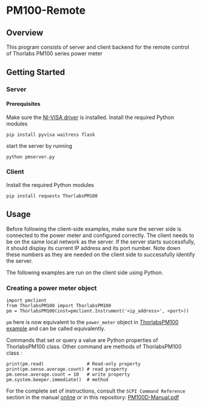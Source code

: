 # PM100-Remote
## Overview
This program consists of server and client backend for the remote control of Thorlabs PM100 series power meter

## Getting Started ##
### Server
#### Prerequisites
Make sure the [NI-VISA driver](https://www.ni.com/en/support/downloads/drivers/download.ni-visa.htm) is installed.
Install the required Python modules
```
pip install pyvisa waitress flask
```
start the server by running
```
python pmserver.py
```

### Client ###
Install the required Python modules
```
pip install requests ThorlabsPM100
```

## Usage
Before following the client-side examples, make sure the server side is connected to the power meter and configured correctly. The client needs to be on the same local network as the server. If the server starts successfully, it should display its current IP address and its port number. Note down these numbers as they are needed on the client side to successfully identify the server.

The following examples are run on the client side using Python.

### Creating a power meter object
```
import pmclient
from ThorlabsPM100 import ThorlabsPM100
pm = ThorlabsPM100(inst=pmclient.Instrument('<ip_address>', <port>))
```

`pm` here is now equivalent to the `power_meter` object in [ThorlabsPM100 example](https://github.com/clade/ThorlabsPM100) and can be called equivalently.

Commands that set or query a value are Python properties of ThorlabsPM100 class. Other command are methods of ThorlabsPM100 class :
```
print(pm.read)                # Read-only property
print(pm.sense.average.count) # read property
pm.sense.average.count = 10   # write property
pm.system.beeper.immediate()  # method
```

For the complete set of instructions, consult the `SCPI Command Reference` section in the manual [online](https://www.thorlabs.us/thorProduct.cfm?partNumber=PM100D) or in this repository: [PM100D-Manual.pdf](./PM100D-Manual.pdf)